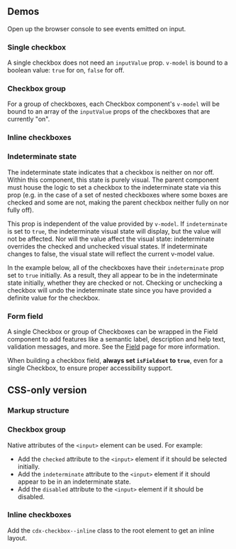 <script setup>
import CheckboxGroup from '@/../component-demos/checkbox/examples/CheckboxGroup.vue';
import SingleCheckbox from '@/../component-demos/checkbox/examples/SingleCheckbox.vue';
import InlineCheckboxes from '@/../component-demos/checkbox/examples/InlineCheckboxes.vue';
import IndeterminateState from '@/../component-demos/checkbox/examples/IndeterminateState.vue';
import CheckboxField from '@/../component-demos/checkbox/examples/CheckboxField.vue';
</script>

## Demos

Open up the browser console to see events emitted on input.

### Single checkbox

A single checkbox does not need an `inputValue` prop. `v-model` is bound to a
boolean value: `true` for on, `false` for off.

<cdx-demo-wrapper :force-controls="true">
<template v-slot:demo>
	<single-checkbox />
</template>

<template v-slot:code>

<<< @/../component-demos/checkbox/examples/SingleCheckbox.vue

</template>
</cdx-demo-wrapper>

### Checkbox group

For a group of checkboxes, each Checkbox component's `v-model` will be bound to
an array of the `inputValue` props of the checkboxes that are currently "on".

<cdx-demo-wrapper :force-reset="true">
<template v-slot:demo>
	<checkbox-group />
</template>

<template v-slot:code>

<<< @/../component-demos/checkbox/examples/CheckboxGroup.vue

</template>
</cdx-demo-wrapper>

### Inline checkboxes

<cdx-demo-wrapper>
<template v-slot:demo>
	<inline-checkboxes />
</template>

<template v-slot:code>

<<< @/../component-demos/checkbox/examples/InlineCheckboxes.vue

</template>
</cdx-demo-wrapper>

### Indeterminate state

The indeterminate state indicates that a checkbox is neither on nor off. Within this component, this
state is purely visual. The parent component must house the logic to set a checkbox to the
indeterminate state via this prop (e.g. in the case of a set of nested checkboxes where some boxes
are checked and some are not, making the parent checkbox neither fully on nor fully off).

This prop is independent of the value provided by `v-model`. If `indeterminate` is set to `true`,
the indeterminate visual state will display, but the value will not be affected. Nor will the value
affect the visual state: indeterminate overrides the checked and unchecked visual states. If
indeterminate changes to false, the visual state will reflect the current v-model value.

In the example below, all of the checkboxes have their `indeterminate` prop set to `true` initially.
As a result, they all appear to be in the indeterminate state initially, whether they are checked or
not. Checking or unchecking a checkbox will undo the indeterminate state since you have provided
a definite value for the checkbox.

<cdx-demo-wrapper :force-reset="true">
<template v-slot:demo>
	<indeterminate-state />
</template>

<template v-slot:code>

<<< @/../component-demos/checkbox/examples/IndeterminateState.vue

</template>
</cdx-demo-wrapper>

### Form field

A single Checkbox or group of Checkboxes can be wrapped in the Field component to add features
like a semantic label, description and help text, validation messages, and more. See the
[Field](./field.md) page for more information.

When building a checkbox field, **always set `isFieldset` to `true`**, even for a single Checkbox,
to ensure proper accessibility support.

<cdx-demo-wrapper :allow-link-styles="true">
<template v-slot:demo>
	<checkbox-field />
</template>

<template v-slot:code>

<<< @/../component-demos/checkbox/examples/CheckboxField.vue

</template>
</cdx-demo-wrapper>

## CSS-only version

### Markup structure

<cdx-demo-wrapper>
<template v-slot:demo>
	<span class="cdx-checkbox">
		<input id="checkbox-css-only-1" class="cdx-checkbox__input" type="checkbox">
		<span class="cdx-checkbox__icon"></span>
		<label class="cdx-checkbox__label" for="checkbox-css-only-1">
			Checkbox 1
		</label>
	</span>
</template>
<template v-slot:code>

```html
<span class="cdx-checkbox">
	<!-- <input> element with id, type, and any other necessary attributes.
	The actual input is visually hidden. -->
	<input id="checkbox-css-only-1" class="cdx-checkbox__input" type="checkbox">
	<!-- Empty span that will be styled to look like a checkbox input. -->
	<span class="cdx-checkbox__icon"></span>
	<!-- Label with `for` attribute matching the input's id. -->
	<label class="cdx-checkbox__label" for="checkbox-css-only-1">
		Checkbox 1
	</label>
</span>
```

</template>
</cdx-demo-wrapper>

### Checkbox group

Native attributes of the `<input>` element can be used. For example:
- Add the `checked` attribute to the `<input>` element if it should be selected initially.
- Add the `indeterminate` attribute to the `<input>` element if it should appear to be in an
  indeterminate state.
- Add the `disabled` attribute to the `<input>` element if it should be disabled.

<cdx-demo-wrapper :force-reset="true">
<template v-slot:demo>
	<span class="cdx-checkbox">
		<input id="checkbox-group-css-only-1" class="cdx-checkbox__input" type="checkbox">
		<span class="cdx-checkbox__icon"></span>
		<label class="cdx-checkbox__label" for="checkbox-group-css-only-1">
			Checkbox 1
		</label>
	</span>
	<span class="cdx-checkbox">
		<input id="checkbox-group-css-only-2" class="cdx-checkbox__input" type="checkbox" checked>
		<span class="cdx-checkbox__icon"></span>
		<label class="cdx-checkbox__label" for="checkbox-group-css-only-2">
			Checkbox 2 (initially selected)
		</label>
	</span>
	<span class="cdx-checkbox">
		<input id="checkbox-group-css-only-3" class="cdx-checkbox__input" type="checkbox">
		<span class="cdx-checkbox__icon"></span>
		<label class="cdx-checkbox__label" for="checkbox-group-css-only-3">
			Checkbox 3, which has a very long label that spans onto a second line to demonstrate what happens when text wraps
		</label>
	</span>
	<span class="cdx-checkbox">
		<input id="checkbox-group-css-only-4" class="cdx-checkbox__input" type="checkbox" indeterminate>
		<span class="cdx-checkbox__icon"></span>
		<label class="cdx-checkbox__label" for="checkbox-group-css-only-4">
			Checkbox 4 (initially indeterminate)
		</label>
	</span>
	<span class="cdx-checkbox">
		<input id="checkbox-group-css-only-5" class="cdx-checkbox__input" type="checkbox" disabled>
		<span class="cdx-checkbox__icon"></span>
		<label class="cdx-checkbox__label" for="checkbox-group-css-only-5">
			Checkbox 5 (disabled)
		</label>
	</span>
	<span class="cdx-checkbox">
		<input id="checkbox-group-css-only-6" class="cdx-checkbox__input" type="checkbox" checked disabled>
		<span class="cdx-checkbox__icon"></span>
		<label class="cdx-checkbox__label" for="checkbox-group-css-only-6">
			Checkbox 6 (initially selected, disabled)
		</label>
	</span>
</template>
<template v-slot:code>

```html
<span class="cdx-checkbox">
	<input id="checkbox-group-css-only-1" class="cdx-checkbox__input" type="checkbox">
	<span class="cdx-checkbox__icon"></span>
	<label class="cdx-checkbox__label" for="checkbox-group-css-only-1">
		Checkbox 1
	</label>
</span>
<span class="cdx-checkbox">
	<input id="checkbox-group-css-only-2" class="cdx-checkbox__input" type="checkbox" checked>
	<span class="cdx-checkbox__icon"></span>
	<label class="cdx-checkbox__label" for="checkbox-group-css-only-2">
		Checkbox 2 (initially selected)
	</label>
</span>
<span class="cdx-checkbox">
	<input id="checkbox-group-css-only-3" class="cdx-checkbox__input" type="checkbox">
	<span class="cdx-checkbox__icon"></span>
	<label class="cdx-checkbox__label" for="checkbox-group-css-only-3">
		Checkbox 3, which has a very long label that spans onto a second line to demonstrate what happens when text wraps
	</label>
</span>
<span class="cdx-checkbox">
	<input id="checkbox-group-css-only-4" class="cdx-checkbox__input" type="checkbox" indeterminate>
	<span class="cdx-checkbox__icon"></span>
	<label class="cdx-checkbox__label" for="checkbox-group-css-only-4">
		Checkbox 4 (initially indeterminate)
	</label>
</span>
<span class="cdx-checkbox">
	<input id="checkbox-group-css-only-5" class="cdx-checkbox__input" type="checkbox" disabled>
	<span class="cdx-checkbox__icon"></span>
	<label class="cdx-checkbox__label" for="checkbox-group-css-only-5">
		Checkbox 5 (disabled)
	</label>
</span>
<span class="cdx-checkbox">
	<input id="checkbox-group-css-only-6" class="cdx-checkbox__input" type="checkbox" checked disabled>
	<span class="cdx-checkbox__icon"></span>
	<label class="cdx-checkbox__label" for="checkbox-group-css-only-6">
		Checkbox 6 (initially selected, disabled)
	</label>
</span>
```

</template>
</cdx-demo-wrapper>

### Inline checkboxes

Add the `cdx-checkbox--inline` class to the root element to get an inline layout.

<cdx-demo-wrapper>
<template v-slot:demo>
	<span class="cdx-checkbox cdx-checkbox--inline">
		<input id="checkbox-group-inline-css-only-1" class="cdx-checkbox__input" type="checkbox">
		<span class="cdx-checkbox__icon"></span>
		<label class="cdx-checkbox__label" for="checkbox-group-inline-css-only-1">
			Checkbox 1
		</label>
	</span>
	<span class="cdx-checkbox cdx-checkbox--inline">
		<input id="checkbox-group-inline-css-only-2" class="cdx-checkbox__input" type="checkbox">
		<span class="cdx-checkbox__icon"></span>
		<label class="cdx-checkbox__label" for="checkbox-group-inline-css-only-2">
			Checkbox 2
		</label>
	</span>
</template>
<template v-slot:code>

```html
<span class="cdx-checkbox cdx-checkbox--inline">
	<input id="checkbox-group-inline-css-only-1" class="cdx-checkbox__input" type="checkbox">
	<span class="cdx-checkbox__icon"></span>
	<label class="cdx-checkbox__label" for="checkbox-group-inline-css-only-1">
		Checkbox 1
	</label>
</span>
<span class="cdx-checkbox cdx-checkbox--inline">
	<input id="checkbox-group-inline-css-only-2" class="cdx-checkbox__input" type="checkbox">
	<span class="cdx-checkbox__icon"></span>
	<label class="cdx-checkbox__label" for="checkbox-group-inline-css-only-2">
		Checkbox 2
	</label>
</span>
```

</template>
</cdx-demo-wrapper>
